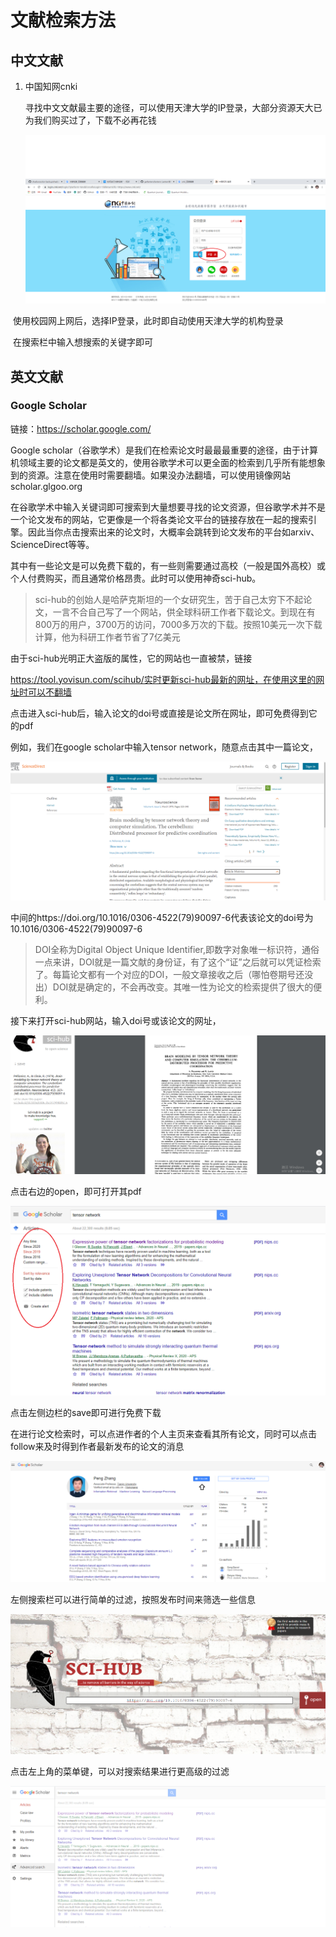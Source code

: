 # 文献检索方法

## 中文文献

1. 中国知网cnki

   寻找中文文献最主要的途径，可以使用天津大学的IP登录，大部分资源天大已为我们购买过了，下载不必再花钱

   ![](https://raw.githubusercontent.com/yitongYao/PictureBed/main/img/20201013165432.png)

​       使用校园网上网后，选择IP登录，此时即自动使用天津大学的机构登录

​	   在搜索栏中输入想搜索的关键字即可

## 英文文献

### Google Scholar

链接：https://scholar.google.com/

Google scholar（谷歌学术）是我们在检索论文时最最最重要的途径，由于计算机领域主要的论文都是英文的，使用谷歌学术可以更全面的检索到几乎所有能想象到的资源。注意在使用时需要翻墙。如果没办法翻墙，可以使用镜像网站scholar.glgoo.org

在谷歌学术中输入关键词即可搜索到大量想要寻找的论文资源，但谷歌学术并不是一个论文发布的网站，它更像是一个将各类论文平台的链接存放在一起的搜索引擎。因此当你点击搜索出来的论文时，大概率会跳转到论文发布的平台如arxiv、ScienceDirect等等。

其中有一些论文是可以免费下载的，有一些则需要通过高校（一般是国外高校）或个人付费购买，而且通常价格昂贵。此时可以使用神奇sci-hub。

> sci-hub的创始人是哈萨克斯坦的一个女研究生，苦于自己太穷下不起论文，一言不合自己写了一个网站，供全球科研工作者下载论文。到现在有800万的用户，3700万的访问，7000多万次的下载。按照10美元一次下载计算，他为科研工作者节省了7亿美元

由于sci-hub光明正大盗版的属性，它的网站也一直被禁，链接

https://tool.yovisun.com/scihub/实时更新sci-hub最新的网址，在使用这里的网址时可以不翻墙

点击进入sci-hub后，输入论文的doi号或直接是论文所在网址，即可免费得到它的pdf

例如，我们在google scholar中输入tensor network，随意点击其中一篇论文，

![](https://raw.githubusercontent.com/yitongYao/PictureBed/main/img/20201013165412.png)

中间的https://doi.org/10.1016/0306-4522(79)90097-6代表该论文的doi号为10.1016/0306-4522(79)90097-6

> DOI全称为Digital Object Unique Identifier,即数字对象唯一标识符，通俗一点来讲，DOI就是一篇文献的身份证，有了这个“证”之后就可以凭证检索了。每篇论文都有一个对应的DOI，一般文章接收之后（哪怕卷期号还没出）DOI就是确定的，不会再改变。其唯一性为论文的检索提供了很大的便利。

接下来打开sci-hub网站，输入doi号或该论文的网址，

![](https://raw.githubusercontent.com/yitongYao/PictureBed/main/img/20201013165433.png)

点击右边的open，即可打开其pdf

![](https://raw.githubusercontent.com/yitongYao/PictureBed/main/img/20201013165434.png)

点击左侧边栏的save即可进行免费下载



在进行论文检索时，可以点进作者的个人主页来查看其所有论文，同时可以点击follow来及时得到作者最新发布的论文的消息

![](https://raw.githubusercontent.com/yitongYao/PictureBed/main/img/20201013165435.png)

左侧搜索栏可以进行简单的过滤，按照发布时间来筛选一些信息

![](https://raw.githubusercontent.com/yitongYao/PictureBed/main/img/20201013165436.png)

点击左上角的菜单键，可以对搜索结果进行更高级的过滤

![](https://raw.githubusercontent.com/yitongYao/PictureBed/main/img/20201013164057.png)